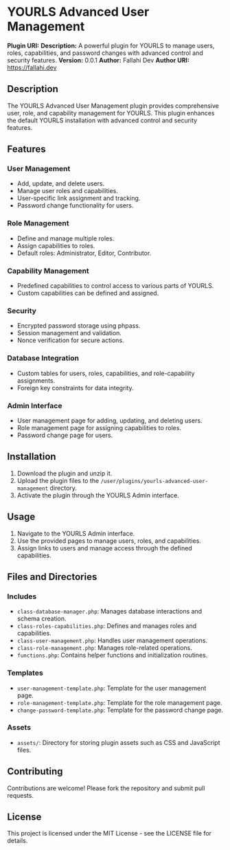 # YOURLS Advanced User Management

**Plugin URI:** 
**Description:** A powerful plugin for YOURLS to manage users, roles, capabilities, and password changes with advanced control and security features.
**Version:** 0.0.1
**Author:** Fallahi Dev
**Author URI:** https://fallahi.dev

## Description

The YOURLS Advanced User Management plugin provides comprehensive user, role, and capability management for YOURLS. This plugin enhances the default YOURLS installation with advanced control and security features.

## Features

### User Management
- Add, update, and delete users.
- Manage user roles and capabilities.
- User-specific link assignment and tracking.
- Password change functionality for users.

### Role Management
- Define and manage multiple roles.
- Assign capabilities to roles.
- Default roles: Administrator, Editor, Contributor.

### Capability Management
- Predefined capabilities to control access to various parts of YOURLS.
- Custom capabilities can be defined and assigned.

### Security
- Encrypted password storage using phpass.
- Session management and validation.
- Nonce verification for secure actions.

### Database Integration
- Custom tables for users, roles, capabilities, and role-capability assignments.
- Foreign key constraints for data integrity.

### Admin Interface
- User management page for adding, updating, and deleting users.
- Role management page for assigning capabilities to roles.
- Password change page for users.

## Installation

1. Download the plugin and unzip it.
2. Upload the plugin files to the `/user/plugins/yourls-advanced-user-management` directory.
3. Activate the plugin through the YOURLS Admin interface.

## Usage

1. Navigate to the YOURLS Admin interface.
2. Use the provided pages to manage users, roles, and capabilities.
3. Assign links to users and manage access through the defined capabilities.

## Files and Directories

### Includes
- `class-database-manager.php`: Manages database interactions and schema creation.
- `class-roles-capabilities.php`: Defines and manages roles and capabilities.
- `class-user-management.php`: Handles user management operations.
- `class-role-management.php`: Manages role-related operations.
- `functions.php`: Contains helper functions and initialization routines.

### Templates
- `user-management-template.php`: Template for the user management page.
- `role-management-template.php`: Template for the role management page.
- `change-password-template.php`: Template for the password change page.

### Assets
- `assets/`: Directory for storing plugin assets such as CSS and JavaScript files.

## Contributing

Contributions are welcome! Please fork the repository and submit pull requests.

## License

This project is licensed under the MIT License - see the LICENSE file for details.
